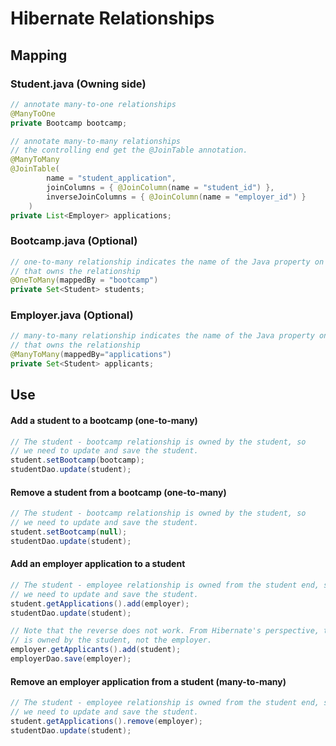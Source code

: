 # Hibernate Relationships
## Mapping
### Student.java (Owning side)

```java
// annotate many-to-one relationships
@ManyToOne
private Bootcamp bootcamp;
```

```java
// annotate many-to-many relationships
// the controlling end get the @JoinTable annotation.
@ManyToMany
@JoinTable(
		name = "student_application", 
		joinColumns = { @JoinColumn(name = "student_id") }, 
		inverseJoinColumns = { @JoinColumn(name = "employer_id") }
	)
private List<Employer> applications;
```

### Bootcamp.java (Optional)
```java
// one-to-many relationship indicates the name of the Java property on Student
// that owns the relationship
@OneToMany(mappedBy = "bootcamp")
private Set<Student> students;
```

### Employer.java (Optional)
```java
// many-to-many relationship indicates the name of the Java property on Student
// that owns the relationship
@ManyToMany(mappedBy="applications")
private Set<Student> applicants;
```

## Use
#### Add a student to a bootcamp (one-to-many)
```java
// The student - bootcamp relationship is owned by the student, so
// we need to update and save the student.
student.setBootcamp(bootcamp);
studentDao.update(student);
```

#### Remove a student from a bootcamp (one-to-many)
```java
// The student - bootcamp relationship is owned by the student, so
// we need to update and save the student.
student.setBootcamp(null);
studentDao.update(student);
```

#### Add an employer application to a student
```java
// The student - employee relationship is owned from the student end, so
// we need to update and save the student.
student.getApplications().add(employer);
studentDao.update(student);

// Note that the reverse does not work. From Hibernate's perspective, this relationship
// is owned by the student, not the employer.
employer.getApplicants().add(student);
employerDao.save(employer);
```

#### Remove an employer application from a student (many-to-many)
```java
// The student - employee relationship is owned from the student end, so
// we need to update and save the student.
student.getApplications().remove(employer);
studentDao.update(student);
```
